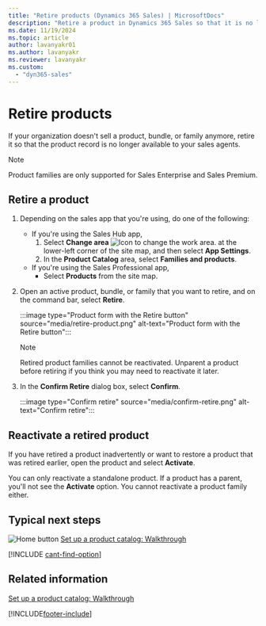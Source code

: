 ```yaml
---
title: "Retire products (Dynamics 365 Sales) | MicrosoftDocs"
description: "Retire a product in Dynamics 365 Sales so that it is no longer available to your sales agents for selling."
ms.date: 11/19/2024
ms.topic: article
author: lavanyakr01
ms.author: lavanyakr
ms.reviewer: lavanyakr
ms.custom: 
  - "dyn365-sales"
---
```

# Retire products  

If your organization doesn't sell a product, bundle, or family anymore, retire it so that the product record is no longer available to your sales agents. 

> [!NOTE]
> Product families are only supported for Sales Enterprise and Sales Premium. 

## Retire a product

1. Depending on the sales app that you're using, do one of the following:
 
    -  If you're using the Sales Hub app, 
        1. Select **Change area** ![Icon to change the work area.](media/change-area-icon.png "Icon to change the work area") at the lower-left corner of the site map, and then select **App Settings**. 
        1. In the **Product Catalog** area, select **Families and products**. 
   - If you're using the Sales Professional app,
       - Select **Products** from the site map.  
  
3. Open an active product, bundle, or family that you want to retire, and on the command bar, select **Retire**.  

   :::image type="Product form with the Retire button" source="media/retire-product.png" alt-text="Product form with the Retire button":::

    > [!NOTE]
    > Retired product families cannot be reactivated. Unparent a product before retiring if you think you may need to reactivate it later.  

4. In the **Confirm Retire** dialog box, select **Confirm**.
 
   :::image type="Confirm retire" source="media/confirm-retire.png" alt-text="Confirm retire":::

## Reactivate a retired product

If you have retired a product inadvertently or want to restore a product that was retired earlier, open the product and select **Activate**.  

You can only reactivate a standalone product. If a product has a parent, you'll not see the **Activate** option. You cannot reactivate a product family either.

## Typical next steps  
 ![Home button](media/walkthrough-home.png "Home button") [Set up a product catalog: Walkthrough](set-up-product-catalog-walkthrough.md)  

[!INCLUDE [cant-find-option](../includes/cant-find-option.md)]

## Related information  
 [Set up a product catalog: Walkthrough](set-up-product-catalog-walkthrough.md)


[!INCLUDE[footer-include](../includes/footer-banner.md)]
